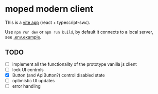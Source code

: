 # moped modern client

This is a [vite app](https://vitejs.dev/) (react + typescript-swc).

Use `npm run dev` or `npm run build`, by default it connects to a local server, see [.env.example](./.env.example).

## TODO

- [ ] implement all the functionality of the prototype vanilla js client
- [ ] lock UI controls
- [x] Button (and ApiButton?) control disabled state
- [ ] optimistic UI updates
- [ ] error handling
